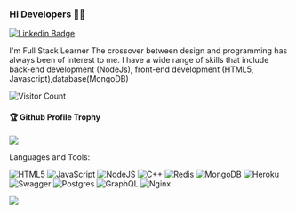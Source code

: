 ### Hi Developers 👋👋

[![Linkedin Badge](https://img.shields.io/badge/-Suresh.Kumar-blue?style=flat-square&logo=Linkedin&logoColor=white&link=https://www.linkedin.com/in/suresh0602)](https://www.linkedin.com/in/suresh0602)
<!-- [![Linkedin Badge](https://img.shields.io/badge/-Aakash-blue?style=flat-square&logo=Linkedin&logoColor=white&link=https://www.linkedin.com/in/aakash--01629954/)](https://www.linkedin.com/in/aakash--01629954/) -->

I'm
Full Stack Learner
The crossover between design and programming has always been of interest to me. I have a wide range of skills that include back-end development (NodeJs), front-end development (HTML5, Javascript),database(MongoDB)


![Visitor Count](https://profile-counter.glitch.me/surudeveloper/count.svg)

<div>
  <h4>🏆 Github Profile Trophy</h4>
  <a href="https://github.com/ryo-ma/github-profile-trophy">
    <img src="https://github-profile-trophy.vercel.app/?username=surudeveloper&column=7"/>
  </a>
</div>

Languages and Tools: 

![HTML5](https://img.shields.io/badge/html5-%23E34F26.svg?style=plastic&logo=html5&logoColor=white)
![JavaScript](https://img.shields.io/badge/javascript-%23323330.svg?style=plastic&logo=javascript&logoColor=%23F7DF1E)
![NodeJS](https://img.shields.io/badge/node.js-6DA55F?style=plastic&logo=node.js&logoColor=white)
![C++](https://img.shields.io/badge/c++-%23E34F26.svg?style=plastic&logo=html5&logoColor=white)
![Redis](https://img.shields.io/badge/redis-%23DD0031.svg?style=plastic&logo=redis&logoColor=white)
![MongoDB](https://img.shields.io/badge/MongoDB-%234ea94b.svg?style=plastic&logo=mongodb&logoColor=white)
![Heroku](https://img.shields.io/badge/heroku-%23430098.svg?style=plastic&logo=heroku&logoColor=white)
![Swagger](https://img.shields.io/badge/-Swagger-%23Clojure?style=plastic&logo=swagger&logoColor=white)
![Postgres](https://img.shields.io/badge/postgres-%23316192.svg?style=plastic&logo=postgresql&logoColor=white)
![GraphQL](https://img.shields.io/badge/-GraphQL-E10098?style=plastic&logo=graphql&logoColor=white)
![Nginx](https://img.shields.io/badge/nginx-%23009639.svg?style=plastic&logo=nginx&logoColor=white)

![](https://activity-graph.herokuapp.com/graph?username=surudeveloper&theme=react-dark&area=true)
<!--
**Surudeveloper/Surudeveloper** is a ✨ _special_ ✨ repository because its `README.md` (this file) appears on your GitHub profile.

Here are some ideas to get you started:

- 🔭 I’m currently working on ...
- 🌱 I’m currently learning Node.JS
- 👯 I’m looking to collaborate on ...
- 🤔 I’m looking for help with ...
- 💬 Ask me about ...
- 📫 How to reach me: ...
- 😄 Pronouns: ...
- ⚡ Fun fact: .....

-->
